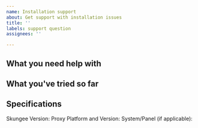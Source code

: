 ```yaml
---
name: Installation support
about: Get support with installation issues
title: ''
labels: support question
assignees: ''

---
```


## What you need help with


## What you've tried so far


## Specifications
Skungee Version: 
Proxy Platform and Version: 
System/Panel (if applicable):
